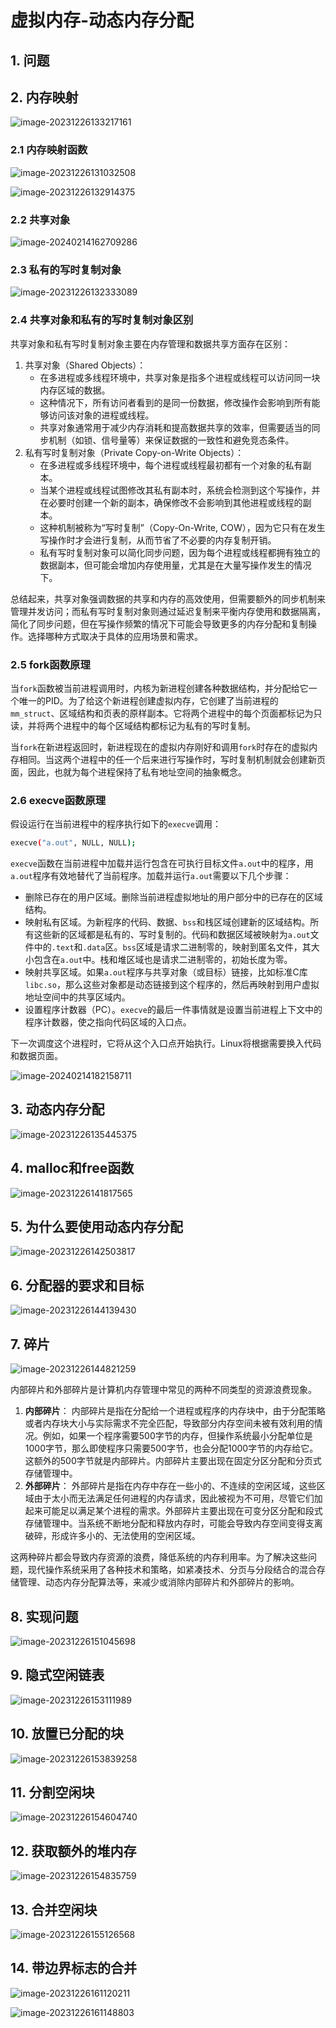 # 虚拟内存-动态内存分配

## 1. 问题

## 2. 内存映射

![image-20231226133217161](虚拟内存-动态内存分配.assets/image-20231226133217161.png) 

### 2.1 内存映射函数

![image-20231226131032508](虚拟内存-动态内存分配.assets/image-20231226131032508.png) 

![image-20231226132914375](虚拟内存-动态内存分配.assets/image-20231226132914375.png) 

### 2.2 共享对象

![image-20240214162709286](虚拟内存-动态内存分配.assets/image-20240214162709286.png)  

### 2.3 私有的写时复制对象

![image-20231226132333089](虚拟内存-动态内存分配.assets/image-20231226132333089.png) 

### 2.4 共享对象和私有的写时复制对象区别

共享对象和私有写时复制对象主要在内存管理和数据共享方面存在区别：

1. 共享对象（Shared Objects）：
   - 在多进程或多线程环境中，共享对象是指多个进程或线程可以访问同一块内存区域的数据。
   - 这种情况下，所有访问者看到的是同一份数据，修改操作会影响到所有能够访问该对象的进程或线程。
   - 共享对象通常用于减少内存消耗和提高数据共享的效率，但需要适当的同步机制（如锁、信号量等）来保证数据的一致性和避免竞态条件。
2. 私有写时复制对象（Private Copy-on-Write Objects）：
   - 在多进程或多线程环境中，每个进程或线程最初都有一个对象的私有副本。
   - 当某个进程或线程试图修改其私有副本时，系统会检测到这个写操作，并在必要时创建一个新的副本，确保修改不会影响到其他进程或线程的副本。
   - 这种机制被称为“写时复制”（Copy-On-Write, COW），因为它只有在发生写操作时才会进行复制，从而节省了不必要的内存复制开销。
   - 私有写时复制对象可以简化同步问题，因为每个进程或线程都拥有独立的数据副本，但可能会增加内存使用量，尤其是在大量写操作发生的情况下。

总结起来，共享对象强调数据的共享和内存的高效使用，但需要额外的同步机制来管理并发访问；而私有写时复制对象则通过延迟复制来平衡内存使用和数据隔离，简化了同步问题，但在写操作频繁的情况下可能会导致更多的内存分配和复制操作。选择哪种方式取决于具体的应用场景和需求。

### 2.5 fork函数原理

当`fork`函数被当前进程调用时，内核为新进程创建各种数据结构，并分配给它一个唯一的PID。为了给这个新进程创建虚拟内存，它创建了当前进程的`mm_struct`、区域结构和页表的原样副本。它将两个进程中的每个页面都标记为只读，并将两个进程中的每个区域结构都标记为私有的写时复制。

当`fork`在新进程返回时，新进程现在的虚拟内存刚好和调用`fork`时存在的虚拟内存相同。当这两个进程中的任一个后来进行写操作时，写时复制机制就会创建新页面，因此，也就为每个进程保持了私有地址空间的抽象概念。

### 2.6 execve函数原理

假设运行在当前进程中的程序执行如下的`execve`调用：

```bash
execve("a.out", NULL, NULL);
```

`execve`函数在当前进程中加载并运行包含在可执行目标文件`a.out`中的程序，用`a.out`程序有效地替代了当前程序。加载并运行`a.out`需要以下几个步骤：

+ 删除已存在的用户区域。删除当前进程虚拟地址的用户部分中的已存在的区域结构。
+ 映射私有区域。为新程序的代码、数据、`bss`和栈区域创建新的区域结构。所有这些新的区域都是私有的、写时复制的。代码和数据区域被映射为`a.out`文件中的`.text`和`.data`区。`bss`区域是请求二进制零的，映射到匿名文件，其大小包含在`a.out`中。栈和堆区域也是请求二进制零的，初始长度为零。
+ 映射共享区域。如果`a.out`程序与共享对象（或目标）链接，比如标准C库`libc.so`，那么这些对象都是动态链接到这个程序的，然后再映射到用户虚拟地址空间中的共享区域内。
+ 设置程序计数器（PC）。`execve`的最后一件事情就是设置当前进程上下文中的程序计数器，使之指向代码区域的入口点。

下一次调度这个进程时，它将从这个入口点开始执行。Linux将根据需要换入代码和数据页面。

![image-20240214182158711](虚拟内存-动态内存分配.assets/image-20240214182158711.png) 

## 3. 动态内存分配

![image-20231226135445375](虚拟内存-动态内存分配.assets/image-20231226135445375.png) 

## 4. malloc和free函数

![image-20231226141817565](虚拟内存-动态内存分配.assets/image-20231226141817565.png) 

## 5. 为什么要使用动态内存分配

![image-20231226142503817](虚拟内存-动态内存分配.assets/image-20231226142503817.png) 

## 6. 分配器的要求和目标

![image-20231226144139430](虚拟内存-动态内存分配.assets/image-20231226144139430.png) 

## 7. 碎片

![image-20231226144821259](虚拟内存-动态内存分配.assets/image-20231226144821259.png) 

内部碎片和外部碎片是计算机内存管理中常见的两种不同类型的资源浪费现象。

1. **内部碎片**： 内部碎片是指在分配给一个进程或程序的内存块中，由于分配策略或者内存块大小与实际需求不完全匹配，导致部分内存空间未被有效利用的情况。例如，如果一个程序需要500字节的内存，但操作系统最小分配单位是1000字节，那么即使程序只需要500字节，也会分配1000字节的内存给它。这额外的500字节就是内部碎片。内部碎片主要出现在固定分区分配和分页式存储管理中。
2. **外部碎片**： 外部碎片是指在内存中存在一些小的、不连续的空闲区域，这些区域由于太小而无法满足任何进程的内存请求，因此被视为不可用，尽管它们加起来可能足以满足某个进程的需求。外部碎片主要出现在可变分区分配和段式存储管理中。当系统不断地分配和释放内存时，可能会导致内存空间变得支离破碎，形成许多小的、无法使用的空闲区域。

这两种碎片都会导致内存资源的浪费，降低系统的内存利用率。为了解决这些问题，现代操作系统采用了各种技术和策略，如紧凑技术、分页与分段结合的混合存储管理、动态内存分配算法等，来减少或消除内部碎片和外部碎片的影响。

## 8. 实现问题

![image-20231226151045698](虚拟内存-动态内存分配.assets/image-20231226151045698.png) 

## 9. 隐式空闲链表

![image-20231226153111989](虚拟内存-动态内存分配.assets/image-20231226153111989.png) 

## 10. 放置已分配的块

![image-20231226153839258](虚拟内存-动态内存分配.assets/image-20231226153839258.png) 

## 11. 分割空闲块

![image-20231226154604740](虚拟内存-动态内存分配.assets/image-20231226154604740.png) 

## 12. 获取额外的堆内存

![image-20231226154835759](虚拟内存-动态内存分配.assets/image-20231226154835759.png) 

## 13. 合并空闲块

![image-20231226155126568](虚拟内存-动态内存分配.assets/image-20231226155126568.png) 

## 14. 带边界标志的合并

![image-20231226161120211](虚拟内存-动态内存分配.assets/image-20231226161120211.png) 

![image-20231226161148803](虚拟内存-动态内存分配.assets/image-20231226161148803.png) 